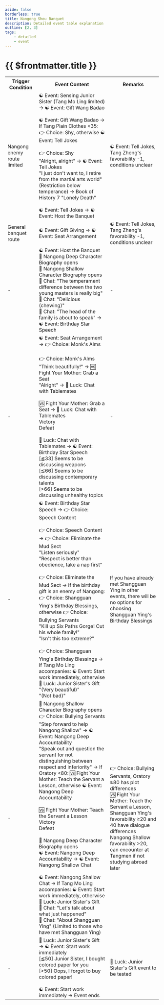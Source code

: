 ```yaml
---
aside: false
borderless: true
title: Nangong Shou Banquet
description: Detailed event table explanation
outline: [2, 3]
tags:
    - detailed
    - event
---
```


# {{ $frontmatter.title }}

<Table class="timeline-table">
    <tr class="timeline-header">
        <th>Trigger Condition</th>
        <th>Event Content</th>
        <th>Remarks</th>
    </tr>
	<tr>
		<td>Nangong enemy route limited</td>
		<td>
			<span title="Heart +40">☯ Event: Sensing Junior Sister (Tang Mo Ling limited) → ☯ Event: Gift Wang Badao </span> <br>
			<br>
			<span title="Reputation -2">☯ Event: Gift Wang Badao → If Tang Plain Clothes <35: 👉 Choice: Shy, otherwise ☯ Event: Tell Jokes </span> <br>
			<br>
			<span title="Reputation -2, Tang Plain Clothes -2, Tang Zheng -2">👉 Choice: Shy </span> <br>
			<span title="Tang Plain Clothes +2》">"Alright, alright" → ☯ Event: Tell Jokes</span> <br>
			"I just don't want to, I retire from the martial arts world" (Restriction below temperance) → Book of History 7 "Lonely Death" <br>
			<br>
			<span title="Oratory +2, Social Skills +1, Tang Plain Clothes +5, Contribution +30">☯ Event: Tell Jokes → ☯ Event: Host the Banquet</span> <br>
		</td>
		<td>☯ Event: Tell Jokes, Tang Zheng's favorability -1, conditions unclear</td>
	</tr>
	<tr>
		<td>General banquet route</td>
		<td>
		<span title="
Gift Dan Wan Shou Hui Chun: Contribution +7, Reputation +3, Nangong Family favorability +3
Gift Gengyang Calligraphy and Painting: Contribution +10, Reputation +3, Nangong Family favorability +4
			">☯ Event: Gift Giving → ☯ Event: Seat Arrangement</span> <br>
		</td>
		<td>
			☯ Event: Tell Jokes, Tang Zheng's favorability -1, conditions unclear <br>
		</td>
	</tr>
	<tr>
		<td>-</td>
		<td>
			☯ Event: Host the Banquet<br>
			📖 Nangong Deep Character Biography opens<br>
			📖 Nangong Shallow Character Biography opens<br>
			<span title="
Conditions unclear: Heart +30
Conditions unclear: Heart -30
Tang Mo Ling accompanies, and Tang Mo Ling's favorability is ≥30: Tang Mo Ling +2
			">💬 Chat: "The temperament difference between the two young masters is really big"</span> <br>
			<span title="
Heart +10, Knowledge +1
Tang Mo Ling accompanies and favorability is ≥30: Tang Mo Ling +2
			">💬 Chat: "Delicious (chewing)"</span> <br>
			💬 Chat: "The head of the family is about to speak" →  ☯ Event: Birthday Star Speech<br>
		</td>
		<td>-</td>
	</tr>
	<tr>
		<td>-</td>
		<td>
			<span title="Temperance +1, Morality +1">☯ Event: Seat Arrangement → 👉 Choice: Monk's Alms</span> <br>
			<br>
			👉 Choice: Monk's Alms <br>
			"Think beautifully!" → 🆚 Fight Your Mother: Grab a Seat <br>
			<span title="Temperance +1, Social Skills +1, Secret Book 'Taizu Long Fist'">"Alright" → 🎲 Luck: Chat with Tablemates</span> <br>
			<br>
			🆚 Fight Your Mother: Grab a Seat → 🎲 Luck: Chat with Tablemates<br>
			<span title="Martial Arts +4, Reputation -1, Temperament +1">Victory </span><br>
			<span title="Martial Arts +2, Heart -15">Defeat </span><br>
			<br>
			🎲 Luck: Chat with Tablemates → ☯ Event: Birthday Star Speech<br>
			<span title="
Temperament +1, Social Skills +1, Oratory -3, Heart +15
Temperance is irritable: Morality -1
			">[≦33] Seems to be discussing weapons </span><br>
			[≦66] Seems to be discussing contemporary talents <br>
			<span title="
Morality -1, Temperament +1, Social Skills +1
Social Skills pretentious: Knowledge +1, Temperance +2, Temperament -1
Heart's beloved Tang Mo Ling: Tang Mo Ling +?, Heart +30; and Tang Mo Ling ≥40, Heart +30 again
High Oratory: Temperance +, Temperament +, Social Skills -, Reputation +, Oratory + (to be tested)
			">[>66] Seems to be discussing unhealthy topics </span><br>
		</td>
		<td>-</td>
	</tr>
	<tr>
		<td>-</td>
		<td>
			<span title="Morality +1">☯ Event: Birthday Star Speech → 👉 Choice: Speech Content </span> <br>
			<br>
			👉 Choice: Speech Content → 👉 Choice: Eliminate the Mud Sect<br>
			"Listen seriously" <br>
			<span title="Temperament +1, Social Skills +1, Reputation +1">"Respect is better than obedience, take a nap first"</span> <br>
			<br>
			👉 Choice: Eliminate the Mud Sect → If the birthday gift is an enemy of Nangong: 👉 Choice: Shangguan Ying's Birthday Blessings, otherwise 👉 Choice: Bullying Servants<br>
			<span title="Temperament +3, Morality +2, Temperance -1, Heart +10, All Sects favorability +1">"Kill up Six Paths Gorge! Cut his whole family!"</span> <br>
			<span title="Temperance +1, Temperament -1">"Isn't this too extreme?"</span> <br>
			<br>
			👉 Choice: Shangguan Ying's Birthday Blessings → If Tang Mo Ling accompanies: ☯ Event: Start work immediately, otherwise 🎲 Luck: Junior Sister's Gift <br>
			<span title="
Change of heart +3
Tang Mo Ling accompanies and favorability is ≥40: Tang Mo Ling -1
			">"(Very beautiful)"</span> <br>
			"(Not bad)" <br>
		</td>
		<td>If you have already met Shangguan Ying in other events, there will be no options for choosing Shangguan Ying's Birthday Blessings</td>
	</tr>
	<tr>
		<td>-</td>
		<td>
			📖 Nangong Shallow Character Biography opens<br>
			👉 Choice: Bullying Servants <br>
			<span title="Temperament -1, Morality +1, Nangong Shallow +5">"Step forward to help Nangong Shallow" → ☯ Event: Nangong Deep Accountability</span> <br>
			<span title="
Oratory +1, Temperance -1, Nangong Shallow +2
Oratory ≥80: Oratory +5, Nangong Shallow favorability +10
			">"Speak out and question the servant for not distinguishing between respect and inferiority" → If Oratory <80: 🆚 Fight Your Mother: Teach the Servant a Lesson, otherwise ☯ Event: Nangong Deep Accountability </span> <br>
			<br>
			🆚 Fight Your Mother: Teach the Servant a Lesson <br>
			<span title="Martial Arts +4, Morality +2, Social Skills +2, Temperament +2, Temperance -1, Nangong Shallow +2">Victory </span> <br>
			<span title="Morality +2, Nangong Shallow +1">Defeat </span> <br>
			<br>
			📖 Nangong Deep Character Biography opens<br>
			<span title="Shangguan Ying +1">☯ Event: Nangong Deep Accountability → ☯ Event: Nangong Shallow Chat</span> <br>
			<br>
			☯ Event: Nangong Shallow Chat → If Tang Mo Ling accompanies: ☯ Event: Start work immediately, otherwise 🎲 Luck: Junior Sister's Gift<br>
			<span title="Nangong Shallow +3">💬 Chat: "Let's talk about what just happened"</span> <br>
			💬 Chat: "About Shangguan Ying" (Limited to those who have met Shangguan Ying) <br>
		</td>
		<td>
			👉 Choice: Bullying Servants, Oratory ≥80 has plot differences <br>
			🆚 Fight Your Mother: Teach the Servant a Lesson, Shangguan Ying's favorability ≥20 and 40 have dialogue differences <br>
			Nangong Shallow favorability >20, can encounter at Tangmen if not studying abroad later <br>
		</td>
	</tr>
	<tr>
		<td>-</td>
		<td>
			<span title="Positive personality correction, Rough Man +10">🎲 Luck: Junior Sister's Gift → ☯ Event: Start work immediately </span><br>
			<span title="
Tang Mo Ling +?
Tang Mo Ling's favorability is ≥40: Heart +50
			">[≦50] Junior Sister, I bought colored paper for you </span><br>
			[>50] Oops, I forgot to buy colored paper! <br>
			<br>
			<span title="Contribution -30">☯ Event: Start work immediately → Event ends</span> <br>
		</td>
		<td>
			🎲 Luck: Junior Sister's Gift event to be tested <br>
		</td>
	</tr>
</table>